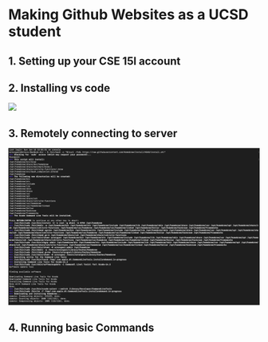 # Making Github Websites as a UCSD student

## 1. Setting up your CSE 15l account
## 2. Installing vs code 
![](https://github.com/ArnavGoel03/cse15-lab-reports-wi23/blob/main/vs%20code%20install%20ss.png)
## 3. Remotely connecting to server 
![](SS1.png)

## 4. Running basic Commands
